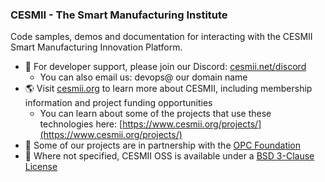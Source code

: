 ### CESMII - The Smart Manufacturing Institute

Code samples, demos and documentation for interacting with the CESMII Smart Manufacturing Innovation Platform.

- 💬 For developer support, please join our Discord: [cesmii.net/discord](https://www.cesmii.net/discord)
  - You can also email us: devops@ our domain name
- 🌎 Visit [cesmii.org](https://www.cesmii.org) to learn more about CESMII, including membership information and project funding opportunities
  - You can learn about some of the projects that use these technologies here: [https://www.cesmii.org/projects/](https://www.cesmii.org/projects/)
- 🤝 Some of our projects are in partnership with the [OPC Foundation](https://www.github.com/OPCFoundation)
- 📃 Where not specified, CESMII OSS is available under a [BSD 3-Clause License](https://github.com/cesmii/ProfileDesigner/blob/main/LICENSE)
